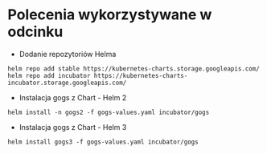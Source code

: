 # Polecenia wykorzystywane w odcinku

* Dodanie repozytoriów Helma

```shell
helm repo add stable https://kubernetes-charts.storage.googleapis.com/
helm repo add incubator https://kubernetes-charts-incubator.storage.googleapis.com/
 ```

* Instalacja gogs z Chart - Helm 2

```shell
helm install -n gogs2 -f gogs-values.yaml incubator/gogs
```

* Instalacja gogs z Chart - Helm 3

```shell
helm install gogs3 -f gogs-values.yaml incubator/gogs
```

